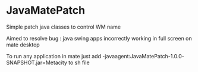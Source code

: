 JavaMatePatch
=============

Simple patch java classes to control WM name


Aimed to resolve bug : java swing apps incorrectly working in full screen on mate desktop

To run any application in mate just add
-javaagent:JavaMatePatch-1.0.0-SNAPSHOT.jar=Metacity
to sh file
